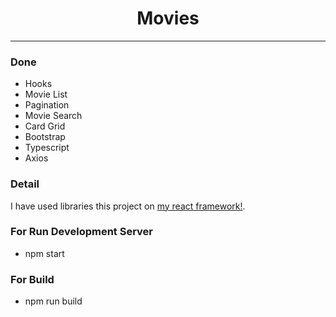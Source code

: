 <h1 align="center">Movies</h1>
<hr />

### Done
- Hooks
- Movie List
- Pagination
- Movie Search
- Card Grid
- Bootstrap
- Typescript
- Axios

### Detail
I have used libraries this project on [my react framework!](https://github.com/aliozzkan/aliozzkan-react-framework).


### For Run Development Server
- npm start

### For Build
- npm run build